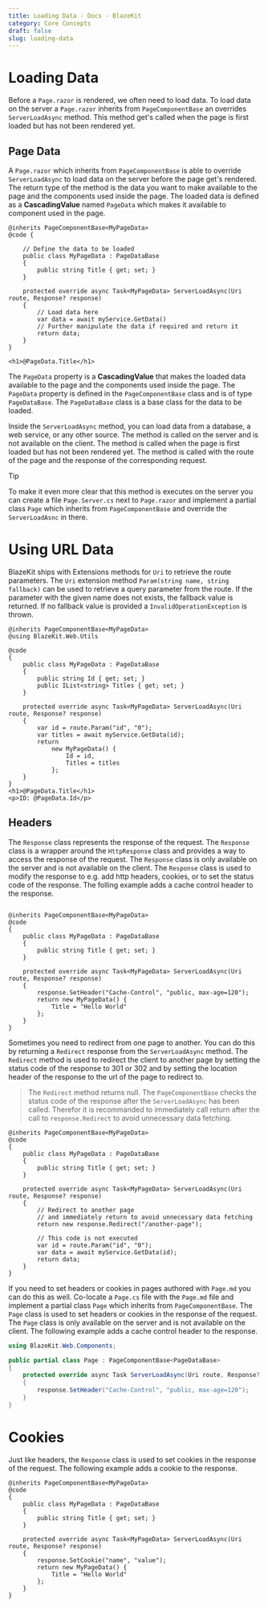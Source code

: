 ```yaml
---
title: Loading Data - Docs - BlazeKit
category: Core Concepts
draft: false
slug: loading-data
---
```

# Loading Data

Before a `Page.razor` is rendered, we often need to load data. To load data on the server a `Page.razor` inherits from `PageComponentBase` an overrides `ServerLoadAsync` method. This method get's called when the page is first loaded but has not been rendered yet.

## Page Data
A `Page.razor` which inherits from `PageComponentBase` is able to override `ServerLoadAsync` to load data on the server before the page get's rendered. The return type of the method is the data you want to make available to the page and the components used inside the page. The loaded data is defined as a **CascadingValue** named `PageData` which makes it available to component used in the page.
```razor
@inherits PageComponentBase<MyPageData>
@code {

    // Define the data to be loaded
    public class MyPageData : PageDataBase
    {
        public string Title { get; set; }
    }

    protected override async Task<MyPageData> ServerLoadAsync(Uri route, Response? response)
    {
        // Load data here
        var data = await myService.GetData()
        // Further manipulate the data if required and return it
        return data;
    }
}

<h1>@PageData.Title</h1>
```

The `PageData` property is a **CascadingValue** that makes the loaded data available to the page and the components used inside the page. The `PageData` property is defined in the `PageComponentBase` class and is of type `PageDataBase`. The `PageDataBase` class is a base class for the data to be loaded.

Inside the `ServerLoadAsync` method, you can load data from a database, a web service, or any other source. The method is called on the server and is not available on the client. The method is called when the page is first loaded but has not been rendered yet. The method is called with the route of the page and the response of the corresponding request.

<div class="tip">
<p>Tip</p>
<p>To make it even more clear that this method is executes on the server you can create a file <code>Page.Server.cs</code> next to <code>Page.razor</code> and implement a partial class <code>Page</code> which inherits from <code>PageComponentBase</code> and override the <code>ServerLoadAsnc</code> in there.</p>
</div>

# Using URL Data
BlazeKit ships with Extensions methods for `Uri` to retrieve the route parameters. The `Uri` extension method `Param(string name, string fallback)` can be used to retrieve a query parameter from the route. If the parameter with the given name does not exists, the fallback value is returned. If no fallback value is provided a `InvalidOperationException` is thrown.

```razor
@inherits PageComponentBase<MyPageData>
@using BlazeKit.Web.Utils

@code
{
    public class MyPageData : PageDataBase
    {
        public string Id { get; set; }
        public IList<string> Titles { get; set; }
    }

    protected override async Task<MyPageData> ServerLoadAsync(Uri route, Response? response)
    {
        var id = route.Param("id", "0");
        var titles = await myService.GetData(id);
        return
            new MyPageData() {
                Id = id,
                Titles = titles
            };
    }
}
<h1>@PageData.Title</h1>
<p>ID: @PageData.Id</p>
```
## Headers
The `Response` class represents the response of the request. The `Response` class is a wrapper around the `HttpResponse` class and provides a way to access the response of the request. The `Response` class is only available on the server and is not available on the client. The `Response` class is used to modify the response to e.g. add http headers, cookies, or to set the status code of the response. The folling example adds a cache control header to the response.

```razor

@inherits PageComponentBase<MyPageData>
@code
{
    public class MyPageData : PageDataBase
    {
        public string Title { get; set; }
    }

    protected override async Task<MyPageData> ServerLoadAsync(Uri route, Response? response)
    {
        response.SetHeader("Cache-Control", "public, max-age=120");
        return new MyPageData() {
            Title = "Hello World"
        };
    }
}
```
Sometimes you need to redirect from one page to another. You can do this by returning a `Redirect` response from the `ServerLoadAsync` method. The `Redirect` method is used to redirect the client to another page by setting the status code of the response to 301 or 302 and by setting the location header of the response to the url of the page to redirect to.

> The `Redirect` method returns null. The `PageComponentBase` checks the status code of the response after the `ServerLoadAsync` has been called. Therefor it is recommanded to immediately call return after the call to `response.Redirect` to avoid unnecessary data fetching.

```razor
@inherits PageComponentBase<MyPageData>
@code
{
    public class MyPageData : PageDataBase
    {
        public string Title { get; set; }
    }

    protected override async Task<MyPageData> ServerLoadAsync(Uri route, Response? response)
    {
        // Redirect to another page
        // and immediately return to avoid unnecessary data fetching
        return new response.Redirect("/another-page");

        // This code is not executed
        var id = route.Param("id", "0");
        var data = await myService.GetData(id);
        return data;
    }
}
```
If you need to set headers or cookies in pages authored with `Page.md` you can do this as well. Co-locate a `Page.cs` file with the `Page.md` file and implement a partial class `Page` which inherits from `PageComponentBase`. The `Page` class is used to set headers or cookies in the response of the request. The `Page` class is only available on the server and is not available on the client. The following example adds a cache control header to the response.

```csharp
using BlazeKit.Web.Components;

public partial class Page : PageComponentBase<PageDataBase>
{
    protected override async Task ServerLoadAsync(Uri route, Response? response)
    {
        response.SetHeader("Cache-Control", "public, max-age=120");
    }
}
```
# Cookies
Just like headers, the `Response` class is used to set cookies in the response of the request. The following example adds a cookie to the response.

```razor
@inherits PageComponentBase<MyPageData>
@code
{
    public class MyPageData : PageDataBase
    {
        public string Title { get; set; }
    }

    protected override async Task<MyPageData> ServerLoadAsync(Uri route, Response? response)
    {
        response.SetCookie("name", "value");
        return new MyPageData() {
            Title = "Hello World"
        };
    }
}
```
